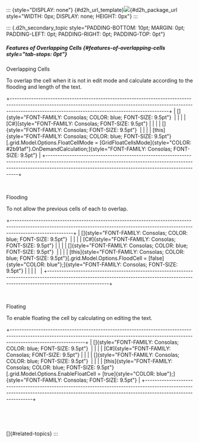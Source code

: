 ::: {style="DISPLAY: none"}
[](ms-xhelp:///?Id=d2h_url_template){#d2h_url_template}![](!package_url!){#d2h_package_url style="WIDTH: 0px; DISPLAY: none; HEIGHT: 0px"}
:::

::: {.d2h_secondary_topic style="PADDING-BOTTOM: 10pt; MARGIN: 0pt; PADDING-LEFT: 0pt; PADDING-RIGHT: 0pt; PADDING-TOP: 0pt"}
##### Features of Overlapping Cells {#features-of-overlapping-cells style="tab-stops: 0pt"}

Overlapping Cells

To overlap the cell when it is not in edit mode and calculate according to the flooding and length of the text.

+------------------------------------------------------------------------------------------------------------------------------------------------------------------------------------------------------------------------------+
| []{style="FONT-FAMILY: Consolas; COLOR: blue; FONT-SIZE: 9.5pt"}                                                                                                                                                             |
|                                                                                                                                                                                                                              |
| [C#]{style="FONT-FAMILY: Consolas; FONT-SIZE: 9.5pt"}                                                                                                                                                                        |
|                                                                                                                                                                                                                              |
| []{style="FONT-FAMILY: Consolas; FONT-SIZE: 9.5pt"}                                                                                                                                                                          |
|                                                                                                                                                                                                                              |
| [this]{style="FONT-FAMILY: Consolas; COLOR: blue; FONT-SIZE: 9.5pt"}[.grid.Model.Options.FloatCellMode = [GridFloatCellsMode]{style="COLOR: #2b91af"}.OnDemandCalculation;]{style="FONT-FAMILY: Consolas; FONT-SIZE: 9.5pt"} |
+------------------------------------------------------------------------------------------------------------------------------------------------------------------------------------------------------------------------------+

 

Flooding

To not allow the previous cells of each to overlap.

+--------------------------------------------------------------------------------------------------------------------------------------------------------------------------------------+
| []{style="FONT-FAMILY: Consolas; COLOR: blue; FONT-SIZE: 9.5pt"}                                                                                                                     |
|                                                                                                                                                                                      |
| [C#]{style="FONT-FAMILY: Consolas; FONT-SIZE: 9.5pt"}                                                                                                                                |
|                                                                                                                                                                                      |
| []{style="FONT-FAMILY: Consolas; COLOR: blue; FONT-SIZE: 9.5pt"}                                                                                                                     |
|                                                                                                                                                                                      |
| [this]{style="FONT-FAMILY: Consolas; COLOR: blue; FONT-SIZE: 9.5pt"}[.grid.Model.Options.FloodCell = [false]{style="COLOR: blue"};]{style="FONT-FAMILY: Consolas; FONT-SIZE: 9.5pt"} |
|                                                                                                                                                                                      |
|                                                                                                                                                                                      |
+--------------------------------------------------------------------------------------------------------------------------------------------------------------------------------------+

 

Floating

To enable floating the cell by calculating on editing the text.

+-------------------------------------------------------------------------------------------------------------------------------------------------------------------------------------------+
| []{style="FONT-FAMILY: Consolas; COLOR: blue; FONT-SIZE: 9.5pt"}                                                                                                                          |
|                                                                                                                                                                                           |
| [C#]{style="FONT-FAMILY: Consolas; FONT-SIZE: 9.5pt"}                                                                                                                                     |
|                                                                                                                                                                                           |
| []{style="FONT-FAMILY: Consolas; COLOR: blue; FONT-SIZE: 9.5pt"}                                                                                                                          |
|                                                                                                                                                                                           |
| [this]{style="FONT-FAMILY: Consolas; COLOR: blue; FONT-SIZE: 9.5pt"}[.grid.Model.Options.EnableFloatCell = [true]{style="COLOR: blue"};]{style="FONT-FAMILY: Consolas; FONT-SIZE: 9.5pt"} |
+-------------------------------------------------------------------------------------------------------------------------------------------------------------------------------------------+

 

 

[]{#related-topics}
:::

